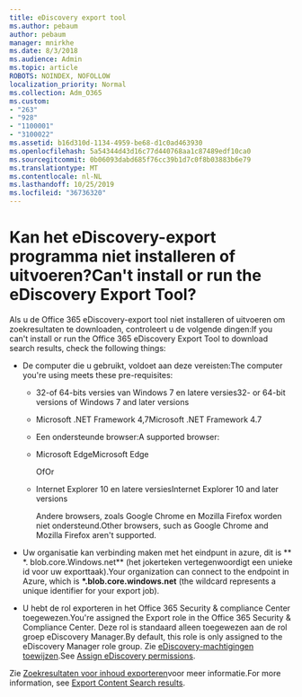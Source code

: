 ```yaml
---
title: eDiscovery export tool
ms.author: pebaum
author: pebaum
manager: mnirkhe
ms.date: 8/3/2018
ms.audience: Admin
ms.topic: article
ROBOTS: NOINDEX, NOFOLLOW
localization_priority: Normal
ms.collection: Adm_O365
ms.custom:
- "263"
- "928"
- "1100001"
- "3100022"
ms.assetid: b16d310d-1134-4959-be68-d1c0ad463930
ms.openlocfilehash: 5a54344d43d16c77d440768aa1c87489edf10ca0
ms.sourcegitcommit: 0b06093dabd685f76cc39b1d7c0f8b03883b6e79
ms.translationtype: MT
ms.contentlocale: nl-NL
ms.lasthandoff: 10/25/2019
ms.locfileid: "36736320"
---
```

# <a name="cant-install-or-run-the-ediscovery-export-tool"></a><span data-ttu-id="648e2-102">Kan het eDiscovery-export programma niet installeren of uitvoeren?</span><span class="sxs-lookup"><span data-stu-id="648e2-102">Can't install or run the eDiscovery Export Tool?</span></span>

<span data-ttu-id="648e2-103">Als u de Office 365 eDiscovery-export tool niet installeren of uitvoeren om zoekresultaten te downloaden, controleert u de volgende dingen:</span><span class="sxs-lookup"><span data-stu-id="648e2-103">If you can't install or run the Office 365 eDiscovery Export Tool to download search results, check the following things:</span></span>
  
- <span data-ttu-id="648e2-104">De computer die u gebruikt, voldoet aan deze vereisten:</span><span class="sxs-lookup"><span data-stu-id="648e2-104">The computer you're using meets these pre-requisites:</span></span>

  - <span data-ttu-id="648e2-105">32-of 64-bits versies van Windows 7 en latere versies</span><span class="sxs-lookup"><span data-stu-id="648e2-105">32- or 64-bit versions of Windows 7 and later versions</span></span>

  - <span data-ttu-id="648e2-106">Microsoft .NET Framework 4,7</span><span class="sxs-lookup"><span data-stu-id="648e2-106">Microsoft .NET Framework 4.7</span></span>

  - <span data-ttu-id="648e2-107">Een ondersteunde browser:</span><span class="sxs-lookup"><span data-stu-id="648e2-107">A supported browser:</span></span>

  - <span data-ttu-id="648e2-108">Microsoft Edge</span><span class="sxs-lookup"><span data-stu-id="648e2-108">Microsoft Edge</span></span>

    <span data-ttu-id="648e2-109">Of</span><span class="sxs-lookup"><span data-stu-id="648e2-109">Or</span></span>

  - <span data-ttu-id="648e2-110">Internet Explorer 10 en latere versies</span><span class="sxs-lookup"><span data-stu-id="648e2-110">Internet Explorer 10 and later versions</span></span>

    <span data-ttu-id="648e2-111">Andere browsers, zoals Google Chrome en Mozilla Firefox worden niet ondersteund.</span><span class="sxs-lookup"><span data-stu-id="648e2-111">Other browsers, such as Google Chrome and Mozilla Firefox aren't supported.</span></span>

- <span data-ttu-id="648e2-112">Uw organisatie kan verbinding maken met het eindpunt in azure, dit is \*\* \*. blob.core.Windows.net\*\* (het jokerteken vertegenwoordigt een unieke id voor uw exporttaak).</span><span class="sxs-lookup"><span data-stu-id="648e2-112">Your organization can connect to the endpoint in Azure, which is **\*.blob.core.windows.net** (the wildcard represents a unique identifier for your export job).</span></span>

- <span data-ttu-id="648e2-113">U hebt de rol exporteren in het Office 365 Security &amp; compliance Center toegewezen.</span><span class="sxs-lookup"><span data-stu-id="648e2-113">You're assigned the Export role in the Office 365 Security &amp; Compliance Center.</span></span> <span data-ttu-id="648e2-114">Deze rol is standaard alleen toegewezen aan de rol groep eDiscovery Manager.</span><span class="sxs-lookup"><span data-stu-id="648e2-114">By default, this role is only assigned to the eDiscovery Manager role group.</span></span> <span data-ttu-id="648e2-115">Zie [eDiscovery-machtigingen toewijzen](https://docs.microsoft.com/office365/securitycompliance/assign-ediscovery-permissions).</span><span class="sxs-lookup"><span data-stu-id="648e2-115">See [Assign eDiscovery permissions](https://docs.microsoft.com/office365/securitycompliance/assign-ediscovery-permissions).</span></span>

<span data-ttu-id="648e2-116">Zie [Zoekresultaten voor inhoud exporteren](https://docs.microsoft.com/office365/securitycompliance/export-search-results)voor meer informatie.</span><span class="sxs-lookup"><span data-stu-id="648e2-116">For more information, see [Export Content Search results](https://docs.microsoft.com/office365/securitycompliance/export-search-results).</span></span>
  